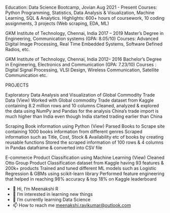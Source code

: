 Education:
Data Science Bootcamp, Jovian                                                                                                          Aug 2021 - Present
Courses: Python Programming, Statistics, Data Analysis & Visualization, Machine Learning, SQL & Analytics.
Highlights: 600+ hours of coursework, 10 coding assignments, 3 projects (Web scraping, EDA, ML)

GKM Institute of Technology, Chennai, India                                                                                                2017 – 2019
Master’s Degree in Engineering, Communication systems (GPA: 8.05/10)
Courses: Advanced Digital Image Processing, Real Time Embedded Systems, Software Defined Radios, etc.

GKM Institute of Technology, Chennai, India                                                                                                2012– 2016 
Bachelor’s Degree in Engineering, Electronics and Communication (GPA: 7.23/10)
Courses : Digital Signal Processing, VLSI Design, Wireless Communication, Satellite Communication etc.

PROJECTS

Exploratory Data Analysis and Visualization of Global Commodity Trade Data (View)
Worked with Global commodity Trade dataset from Kaggle containing 8.2 million rows and 10 columns
Cleaned, analyzed & explored the data using NumPy and Pandas for the analysis
China’s trade import is much higher than India even though India started trading earlier than China


Scraping Book information using Python (View)
Parsed Books to Scrape site containing 1000 books information from different genres 
Scraped information such as Title, Cost, Stock & Availability etc of books by creating reusable functions
Stored the scraped information of 100 rows & 4 columns in Pandas dataframe & converted into CSV file

E-commerce Product Classification using Machine Learning (View)
Cleaned Otto Group Product Classification dataset from Kaggle having 93 features & 200k+ products
Trained and tuned different ML models such as Logistic Regression & GBMs using scikit-learn library
Performed feature engineering that helped in reaching 98% accuracy & top 18% on Kaggle leaderboard


- 👋 Hi, I’m Meenakshi R
- 👀 I’m interested in learning new things
- 🌱 I’m currently learning Data Science
- 📫 How to reach me meenakshi.ravikumar@outlook.com


<!---
meenakshiravi7/meenakshiravi7 is a ✨ special ✨ repository because its `README.md` (this file) appears on your GitHub profile.
You can click the Preview link to take a look at your changes.
--->
